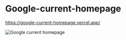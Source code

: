# Google-current-homepage

https://google-current-homepage.vercel.app/

![Google current homepage](https://github.com/buraktitiz/Patika-FrontEnd/blob/main/css/cssOdev3/img/google-current-homepage.png)
